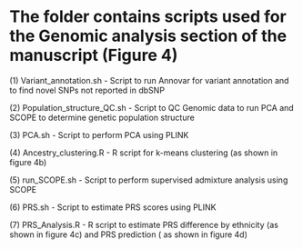 # The folder contains scripts used for the Genomic analysis section of the manuscript (Figure 4)

(1) Variant_annotation.sh - Script to run Annovar for variant annotation and to find novel SNPs not reported in dbSNP 

(2) Population_structure_QC.sh - Script to QC Genomic data to run PCA and SCOPE to determine genetic population structure

(3) PCA.sh - Script to perform PCA using PLINK

(4) Ancestry_clustering.R - R script for k-means clustering (as shown in figure 4b)

(5) run_SCOPE.sh - Script to perform supervised admixture analysis using SCOPE

(6) PRS.sh - Script to estimate PRS scores using PLINK

(7) PRS_Analysis.R - R script to estimate PRS difference by ethnicity (as shown in figure 4c) and PRS prediction ( as shown in figure 4d)
